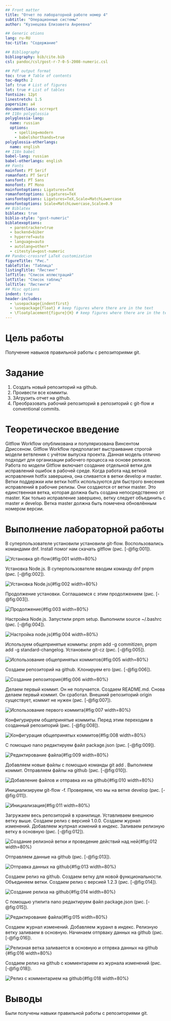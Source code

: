 ```yaml
---
## Front matter
title: "Отчет по лабораторной работе номер 4"
subtitle: "Операционные системы"
author: "Кузнецова Елизавета Анреевна"

## Generic otions
lang: ru-RU
toc-title: "Содержание"

## Bibliography
bibliography: bib/cite.bib
csl: pandoc/csl/gost-r-7-0-5-2008-numeric.csl

## Pdf output format
toc: true # Table of contents
toc-depth: 2
lof: true # List of figures
lot: true # List of tables
fontsize: 12pt
linestretch: 1.5
papersize: a4
documentclass: scrreprt
## I18n polyglossia
polyglossia-lang:
  name: russian
  options:
	- spelling=modern
	- babelshorthands=true
polyglossia-otherlangs:
  name: english
## I18n babel
babel-lang: russian
babel-otherlangs: english
## Fonts
mainfont: PT Serif
romanfont: PT Serif
sansfont: PT Sans
monofont: PT Mono
mainfontoptions: Ligatures=TeX
romanfontoptions: Ligatures=TeX
sansfontoptions: Ligatures=TeX,Scale=MatchLowercase
monofontoptions: Scale=MatchLowercase,Scale=0.9
## Biblatex
biblatex: true
biblio-style: "gost-numeric"
biblatexoptions:
  - parentracker=true
  - backend=biber
  - hyperref=auto
  - language=auto
  - autolang=other*
  - citestyle=gost-numeric
## Pandoc-crossref LaTeX customization
figureTitle: "Рис."
tableTitle: "Таблица"
listingTitle: "Листинг"
lofTitle: "Список иллюстраций"
lotTitle: "Список таблиц"
lolTitle: "Листинги"
## Misc options
indent: true
header-includes:
  - \usepackage{indentfirst}
  - \usepackage{float} # keep figures where there are in the text
  - \floatplacement{figure}{H} # keep figures where there are in the text
---
```


# Цель работы

Получение навыков правильной работы с репозиториями git.

# Задание

1. Создать новый репозиторий на github.
2. Проивести все коммиты.
3. ЗАгрузить отчет на github.
4. Преобразовать рабочий репозиторий в репозиторий с git-flow и conventional commits.

# Теоретическое введение

Gitflow Workflow опубликована и популяризована Винсентом Дриссеном.
Gitflow Workflow предполагает выстраивание строгой модели ветвления с учётом выпуска проекта.
Данная модель отлично подходит для организации рабочего процесса на основе релизов.
Работа по модели Gitflow включает создание отдельной ветки для исправлений ошибок в рабочей среде.
Когда работа над веткой исправления hotfix завершена, она сливается в ветки develop и master.
Ветки поддержки или ветки hotfix используются для быстрого внесения исправлений в рабочие релизы. Они создаются от ветки master. Это единственная ветка, которая должна быть создана непосредственно от master. Как только исправление завершено, ветку следует объединить с master и develop. Ветка master должна быть помечена обновлённым номером версии.

# Выполнение лабораторной работы

В суперпользователе установили установили git-flow. Воспользовались командами dnf. Install помог нам скачать gitflow (рис. [-@fig:001]).

![Установка git-flow](image/1.png){#fig:001 width=80%}

Установка Node.js. В суперпользователе вводим команду dnf pnpm (рис. [-@fig:002]).

![Установка Node.js](image/2.png){#fig:002 width=80%}

Продолжение установки. Соглашаемся с этим продолжением (рис. [-@fig:003]).

![Продолжение](image/3.png){#fig:003 width=80%}

Настройка Node.js. Запустили pnpm setup. Выполнили source ~/.bashrc (рис. [-@fig:004]).

![Настройка node.js](image/4.png){#fig:004 width=80%}

Используем общепринятые коммиты: pnpm add -g commitizen, pnpm add -g standard-changelog. Установили git-cz (рис. [-@fig:005]).

![Использование общепринятых коммитов](image/5.png){#fig:005 width=80%}

Создаем репозиторий на github. Клонируем его (рис. [-@fig:006]).

![Создание репозитория](image/6.png){#fig:006 width=80%}

Делаем первый коммит. Он не получается. Создаем README.md. Снова делаем первый коммит. Он сработал. Внешний репозиторий origin существует, коммит не нужен  (рис. [-@fig:007]).

![Использование первого коммита](image/7.png){#fig:007 width=80%}

Конфигурируем общепринятые коммиты. Перед этим переходим в созданный репозиторий (рис. [-@fig:008]).

![Конфигурация общепринятых коммитов](image/8.png){#fig:008 width=80%}

С помощью nano редактируем файл package.json (рис. [-@fig:009]).

![Редактирование файла](image/9.png){#fig:009 width=80%}

Добавляем новые файлы с помощью команды git add . Выполняем коммит. Отправляем файлы на github  (рис. [-@fig:010]).

![Добавление файлов и отправка их на github](image/10.png){#fig:010 width=80%}

Инициализируем git-flow -f. Проверяем, что мы на ветке develop (рис. [-@fig:011]).

![Инициализация](image/11.png){#fig:011 width=80%}

Загружаем весь репозиторий в хранилище. Уставливаем внешнюю ветку выше. Создаем релиз с версией 1.0.0. Создаем журнал изменений. Добавляем жупрнал измений в индекс. Заливаем релизную ветку в основную  (рис. [-@fig:012]).

![Создание релизной ветки и проведение действий над ней](image/12.png){#fig:012 width=80%}

Отправляем данные на github (рис. [-@fig:013]).

![Отправка данных на github](image/13.png){#fig:013 width=80%}

Создаем релиз на github. Создаем ветку для новой функциональности. Объединяем ветки. Создаем релиз с версией 1.2.3  (рис. [-@fig:014]).

![Создание релиза на github](image/14.png){#fig:014 width=80%}

С помощью утилита nano редактируем файл package.json (рис. [-@fig:015]).

![Редактирование файла](image/15.png){#fig:015 width=80%}

Создаем журнал изменений. Добавляем журанл в индекс. Релизную ветку заливаем в основную. Начинаем отпрваку данных на github (рис. [-@fig:016]).

![Релизная ветка заливается в основную и отпрвка данных на github](image/16.png){#fig:016 width=80%}

Создаем релиз на github с комментарием из журнала изменений (рис. [-@fig:018]).

![Релиз с комментарием на github](image/18.png){#fig:018 width=80%}

# Выводы

Были получены навыки правильной работы с репозиториями git.
